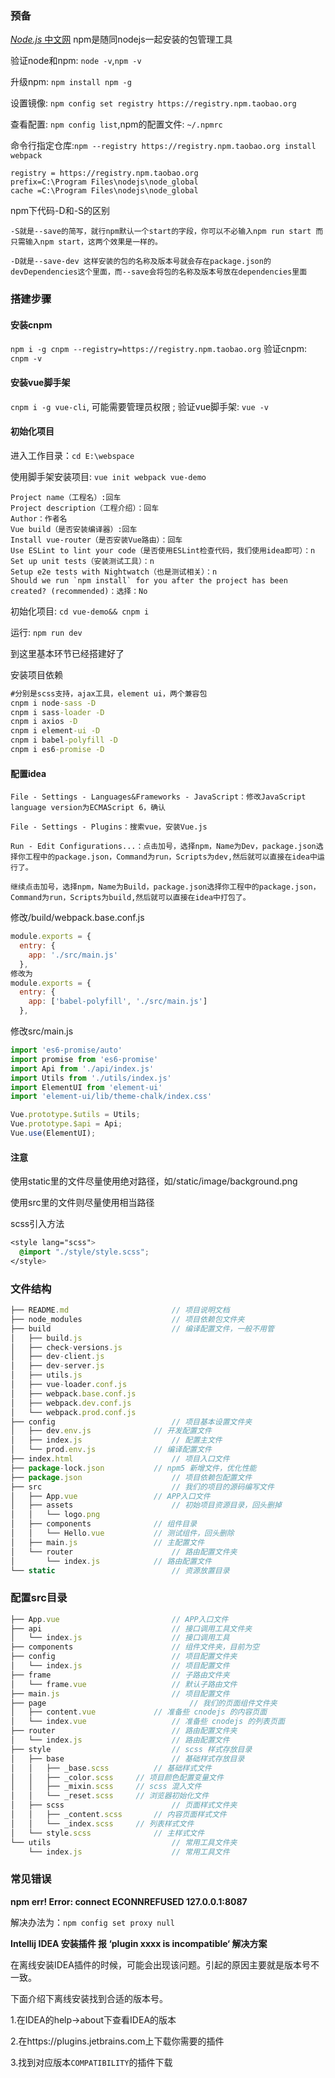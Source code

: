 ### 

### 预备

[*Node.js* 中文网](https://www.baidu.com/link?url=nRmjRwMo_EYcmaeSJg1n-qB30sLwAQxQs9m0mFFkwdB1Sf1F69a1Udbo8CLnWbUp&wd=&eqid=9fd465280005e177000000065b5dc1c8) npm是随同nodejs一起安装的包管理工具

验证node和npm: `node -v`,`npm -v`

升级npm:  `npm install npm -g`

设置镜像: `npm config set registry https://registry.npm.taobao.org `

查看配置: `npm config list`,npm的配置文件: `~/.npmrc`

命令行指定仓库:`npm --registry https://registry.npm.taobao.org install webpack`

```properties
registry = https://registry.npm.taobao.org 
prefix=C:\Program Files\nodejs\node_global
cache =C:\Program Files\nodejs\node_global
```

npm下代码-D和-S的区别

```
-S就是--save的简写，就行npm默认一个start的字段，你可以不必输入npm run start 而只需输入npm start，这两个效果是一样的。

-D就是--save-dev 这样安装的包的名称及版本号就会存在package.json的devDependencies这个里面，而--save会将包的名称及版本号放在dependencies里面
```



### 搭建步骤

#### 安装cnpm

 `npm i -g cnpm --registry=https://registry.npm.taobao.org` 验证cnpm: `cnpm -v`

#### 安装vue脚手架

 `cnpm i -g vue-cli`, 可能需要管理员权限 ; 验证vue脚手架: `vue -v`

#### 初始化项目

进入工作目录：`cd E:\webspace`

使用脚手架安装项目: `vue init webpack vue-demo`

```
Project name（工程名）:回车
Project description（工程介绍）：回车
Author：作者名
Vue build（是否安装编译器）:回车
Install vue-router（是否安装Vue路由）：回车
Use ESLint to lint your code（是否使用ESLint检查代码，我们使用idea即可）：n
Set up unit tests（安装测试工具）：n
Setup e2e tests with Nightwatch（也是测试相关）：n
Should we run `npm install` for you after the project has been created? (recommended)：选择：No
```

初始化项目: `cd vue-demo&& cnpm i `

运行: `npm run dev`

到这里基本环节已经搭建好了

安装项目依赖

```cmd
#分别是scss支持，ajax工具，element ui，两个兼容包
cnpm i node-sass -D
cnpm i sass-loader -D
cnpm i axios -D
cnpm i element-ui -D
cnpm i babel-polyfill -D
cnpm i es6-promise -D
```

#### 配置idea

```
File - Settings - Languages&Frameworks - JavaScript：修改JavaScript language version为ECMAScript 6，确认

File - Settings - Plugins：搜索vue，安装Vue.js

Run - Edit Configurations...：点击加号，选择npm，Name为Dev，package.json选择你工程中的package.json，Command为run，Scripts为dev,然后就可以直接在idea中运行了。

继续点击加号，选择npm，Name为Build，package.json选择你工程中的package.json，Command为run，Scripts为build,然后就可以直接在idea中打包了。
```

修改/build/webpack.base.conf.js

```js
module.exports = {
  entry: {
    app: './src/main.js'
  },
修改为
module.exports = {
  entry: {
    app: ['babel-polyfill', './src/main.js']
  },
```



修改src/main.js

```js
import 'es6-promise/auto'
import promise from 'es6-promise'
import Api from './api/index.js'
import Utils from './utils/index.js'
import ElementUI from 'element-ui'
import 'element-ui/lib/theme-chalk/index.css'

Vue.prototype.$utils = Utils;
Vue.prototype.$api = Api;
Vue.use(ElementUI);
```



#### 注意

使用static里的文件尽量使用绝对路径，如/static/image/background.png

使用src里的文件则尽量使用相当路径

scss引入方法

```css
<style lang="scss">
  @import "./style/style.scss";
</style>
```

### 文件结构

```js
├── README.md                       // 项目说明文档
├── node_modules                    // 项目依赖包文件夹
├── build                           // 编译配置文件，一般不用管
│   ├── build.js
│   ├── check-versions.js
│   ├── dev-client.js
│   ├── dev-server.js
│   ├── utils.js
│   ├── vue-loader.conf.js
│   ├── webpack.base.conf.js
│   ├── webpack.dev.conf.js
│   └── webpack.prod.conf.js
├── config                          // 项目基本设置文件夹
│   ├── dev.env.js              // 开发配置文件
│   ├── index.js                    // 配置主文件
│   └── prod.env.js             // 编译配置文件
├── index.html                      // 项目入口文件
├── package-lock.json           // npm5 新增文件，优化性能
├── package.json                    // 项目依赖包配置文件
├── src                             // 我们的项目的源码编写文件
│   ├── App.vue                 // APP入口文件
│   ├── assets                      // 初始项目资源目录，回头删掉
│   │   └── logo.png
│   ├── components              // 组件目录
│   │   └── Hello.vue           // 测试组件，回头删除
│   ├── main.js                 // 主配置文件
│   └── router                      // 路由配置文件夹
│       └── index.js            // 路由配置文件
└── static                          // 资源放置目录
```

### 配置src目录

```js
├── App.vue                         // APP入口文件
├── api                             // 接口调用工具文件夹
│   └── index.js                    // 接口调用工具
├── components                      // 组件文件夹，目前为空
├── config                          // 项目配置文件夹
│   └── index.js                    // 项目配置文件
├── frame                           // 子路由文件夹
│   └── frame.vue                   // 默认子路由文件
├── main.js                         // 项目配置文件
├── page                                // 我们的页面组件文件夹
│   ├── content.vue             // 准备些 cnodejs 的内容页面
│   └── index.vue                   // 准备些 cnodejs 的列表页面
├── router                          // 路由配置文件夹
│   └── index.js                    // 路由配置文件
├── style                           // scss 样式存放目录
│   ├── base                        // 基础样式存放目录
│   │   ├── _base.scss          // 基础样式文件
│   │   ├── _color.scss     // 项目颜色配置变量文件
│   │   ├── _mixin.scss     // scss 混入文件
│   │   └── _reset.scss     // 浏览器初始化文件
│   ├── scss                        // 页面样式文件夹
│   │   ├── _content.scss       // 内容页面样式文件
│   │   └── _index.scss     // 列表样式文件
│   └── style.scss              // 主样式文件
└── utils                           // 常用工具文件夹
    └── index.js                    // 常用工具文件
```

### 常见错误

**npm err! Error: connect ECONNREFUSED 127.0.0.1:8087**

解决办法为：`npm config set proxy null`

**Intellij IDEA 安装插件 报 ‘plugin xxxx is incompatible‘ 解决方案**

在离线安装IDEA插件的时候，可能会出现该问题。引起的原因主要就是版本号不一致。

下面介绍下离线安装找到合适的版本号。

1.在IDEA的help->about下查看IDEA的版本

2.在https://plugins.jetbrains.com上下载你需要的插件

3.找到对应版本`COMPATIBILITY`的插件下载 

#### 
